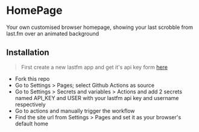# HomePage

Your own customised browser homepage, showing your last scrobble from last.fm over an animated background

## Installation

> First create a new lastfm app and get it's api key form [here](https://www.last.fm/api/account/create)

- Fork this repo
- Go to Settings > Pages; select Github Actions as source
- Go to Settings > Secrets and variables > Actions and add 2 secrets named API_KEY and USER with your lastfm api key and username respectively
- Go to actions and manually trigger the workflow
- Find the site url from Settings > Pages and set it as your browser's default home